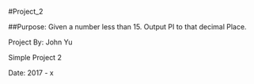 #Project_2

##Purpose: Given a number less than 15. Output PI to that decimal Place.

Project By: John Yu

Simple Project 2

Date: 2017 - x
